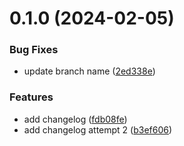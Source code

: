 # 0.1.0 (2024-02-05)


### Bug Fixes

* update branch name ([2ed338e](https://github.com/annakirkpatrick/greetings-ci/commit/2ed338eda6a613431ceeb885da6b2036b33dd2e4))


### Features

*  add changelog ([fdb08fe](https://github.com/annakirkpatrick/greetings-ci/commit/fdb08fe1e32e7501f759a9912244235aee4805b5))
* add changelog attempt 2 ([b3ef606](https://github.com/annakirkpatrick/greetings-ci/commit/b3ef60628e5a2323067ea3c43797eda637b4bb74))



